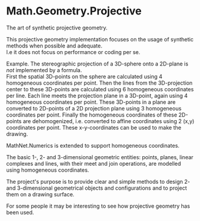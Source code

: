 # Math.Geometry.Projective
The art of synthetic projective geometry.

This projective geometry implementation focuses on the usage of synthetic methods when possible and adequate.   
I.e it does not focus on performance or coding per se.

Example. The stereographic projection of a 3D-sphere onto a 2D-plane is *not* implemented by a formula.   
First the spatial 3D-points on the sphere are calculated using 4 homogeneous coordinates per point.
Then the lines from the 3D-projection center to these 3D-points are calculated using 6 homogeneous coordinates per line.
Each line meets the projection plane in a 3D-point, again using 4 homogeneous coordinates per point.
These 3D-points in a plane are converted to 2D-points of a 2D projection plane using 3 homogeneous coordinates per point.
Finally the homogeneous coordinates of these 2D-points are dehomogenized, i.e. converted to affine coordinates using 2 (x,y) coordinates per point. These x-y-coordinates can be used to make the drawing.

MathNet.Numerics is extended to support homogeneous coordinates.   

The basic 1-, 2- and 3-dimensional geometric entities: points, planes, linear complexes and lines, with their meet and join operations, are modelled using homogeneous coordinates.

The project's purpose is to provide clear and simple methods to design 2- and 3-dimensional geometrical objects and configurations and to project them on a drawing surface.   

For some people it may be interesting to see how projective geometry has been used.
